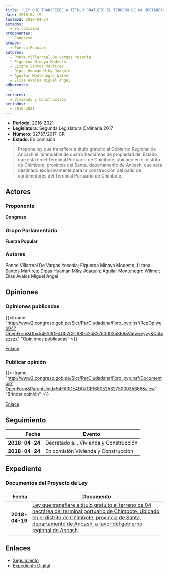 ```yaml
---
title: "LEY QUE TRANSFIERE A TÍTULO GRATUITO EL TERRENO DE 04 HECTÁREAS DEL TERMINAL PORTUARIO DE CHIMBOTE, UBICADO EN EL DISTRITO DE CHIMBOTE, PROVINCIA DEL SANTA, DEPARTAMENTO DE ANCASH, A FAVOR DEL GOBIERNO REGIONAL DE ANCASH"
date: 2018-04-19
lastmod: 2018-04-24
estados: 
  - En comisión
proponentes: 
  - Congreso
grupos: 
  - Fuerza Popular
autores: 
  - Ponce Villarreal De Vargas Yesenia
  - Figueroa Minaya Modesto
  - Lizana Santos Mártires
  - Dipas Huamán Miky Joaquín
  - Aguilar Montenegro Wilmer
  - Elías Ávalos Miguel Ángel
adherentes: 
  - 
sectores: 
  - Vivienda y Construcción
periodos: 
  - 2016-2021
---
```


- **Periodo**: 2016-2021
- **Legislatura**: Segunda Legislatura Ordinaria 2017
- **Número**: 02757/2017-CR
- **Estado**: En comisión

> Propone ley que transfiere a título gratuito al Gobierno Regional de Ancash el inmmueble de cuatro hectáreas de propiedad del Estado que está en el Terminal Portuario de Chimbote, ubicado en el distrito de Chimbote, provincia del Santa, departamento de Ancash, que será destinado exclusivamente para la construcción del patio de contenedores del Terminal Portuario de Chimbote.


## Actores

### Proponente

**Congreso**

### Grupo Parlamentario

**Fuerza Popular**

### Autores

Ponce Villarreal De Vargas Yesenia; Figueroa Minaya Modesto; Lizana Santos Mártires; Dipas Huamán Miky Joaquín; Aguilar Montenegro Wilmer; Elías Ávalos Miguel Ángel


## Opiniones

### Opiniones publicadas

{{<iframe "http://www2.congreso.gob.pe/Sicr/ParCiudadana/Foro_pvp.nsf/RepOpiweb04?OpenForm&Db=54FA3DE4D07CF1680525827500035866&View=yyyy&Col=zzzzz" "Opiniones publicadas" >}}

[Enlace](http://www2.congreso.gob.pe/Sicr/ParCiudadana/Foro_pvp.nsf/RepOpiweb04?OpenForm&Db=54FA3DE4D07CF1680525827500035866&View=yyyy&Col=zzzzz)
### Publicar opinión

{{< iframe "http://www2.congreso.gob.pe/Sicr/ParCiudadana/Foro_pvp.nsf/Documentos?OpenForm&ParentUnid=54FA3DE4D07CF1680525827500035866&view" "Brindar opinión" >}}

[Enlace](http://www2.congreso.gob.pe/Sicr/ParCiudadana/Foro_pvp.nsf/Documentos?OpenForm&ParentUnid=54FA3DE4D07CF1680525827500035866&view)

## Seguimiento

| Fecha | Evento |
|------:|--------|
| **2018-04-24** | Decretado a... Vivienda y Construcción|
| **2018-04-24** | En comisión Vivienda y Construcción|


## Expediente


### Documentos del Proyecto de Ley

| Fecha | Documento |
|------:|--------|
| **2018-04-19** | [Ley que transfiere a titulo gratuito el terreno de 04 hectárea del terminal portuario de Chimbote, Ubicado en el distrito de Chimbote, provincia de Santa, departamento de Ancash, a favor del gobierno regional de Ancash](http://www.leyes.congreso.gob.pe/Documentos/2016_2021/Proyectos_de_Ley_y_de_Resoluciones_Legislativas/PL0275720180419.pdf) |

## Enlaces 

- [Seguimiento](http://www2.congreso.gob.pe/Sicr/TraDocEstProc/CLProLey2016.nsf/f7fff46988ca05b1052578e100829cc7/eff4a6a3806e1d8005258275005fd743?OpenDocument)
- [Expediente Digital](http://www2.congreso.gob.pe/Sicr/TraDocEstProc/CLProLey2016.nsf/f7fff46988ca05b1052578e100829cc7/eff4a6a3806e1d8005258275005fd743?OpenDocument&Click=05257FB7005EB655.eb71d0cf91d8294e05256cdf006b5706/$Body/0.1C6C)
